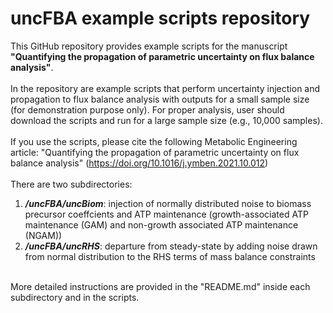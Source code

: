 # uncFBA example scripts repository
This GitHub repository provides example scripts for the manuscript **"Quantifying the propagation of parametric uncertainty on flux balance analysis"**.<br>
<br>
In the repository are example scripts that perform uncertainty injection and propagation to flux balance analysis with outputs for a small sample size (for demonstration purpose only). For proper analysis, user should download the scripts and run for a large sample size (e.g., 10,000 samples).<br>
<br>
If you use the scripts, please cite the following Metabolic Engineering article: "Quantifying the propagation of parametric uncertainty on flux balance analysis" (https://doi.org/10.1016/j.ymben.2021.10.012)<br>
<br>
There are two subdirectories:
1) ***/uncFBA/uncBiom***: injection of normally distributed noise to biomass precursor coeffcients and ATP maintenance (growth-associated ATP maintenance (GAM) and non-growth associated ATP maintenance (NGAM))
2) ***/uncFBA/uncRHS***: departure from steady-state by adding noise drawn from normal distribution to the RHS terms of mass balance constraints
<br>
More detailed instructions are provided in the "README.md" inside each subdirectory and in the scripts.
